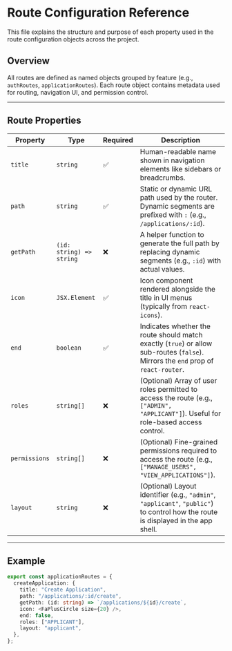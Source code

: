 # Route Configuration Reference

This file explains the structure and purpose of each property used in the route configuration objects across the project.

## Overview

All routes are defined as named objects grouped by feature (e.g., `authRoutes`, `applicationRoutes`). Each route object contains metadata used for routing, navigation UI, and permission control.

---

## Route Properties

| Property     | Type                        | Required | Description |
|--------------|-----------------------------|----------|-------------|
| `title`      | `string`                    | ✅       | Human-readable name shown in navigation elements like sidebars or breadcrumbs. |
| `path`       | `string`                    | ✅       | Static or dynamic URL path used by the router. Dynamic segments are prefixed with `:` (e.g., `/applications/:id`). |
| `getPath`    | `(id: string) => string`    | ❌       | A helper function to generate the full path by replacing dynamic segments (e.g., `:id`) with actual values. |
| `icon`       | `JSX.Element`               | ✅       | Icon component rendered alongside the title in UI menus (typically from `react-icons`). |
| `end`        | `boolean`                   | ✅       | Indicates whether the route should match exactly (`true`) or allow sub-routes (`false`). Mirrors the `end` prop of `react-router`. |
| `roles`      | `string[]`                  | ❌       | (Optional) Array of user roles permitted to access the route (e.g., `["ADMIN", "APPLICANT"]`). Useful for role-based access control. |
| `permissions`| `string[]`                  | ❌       | (Optional) Fine-grained permissions required to access the route (e.g., `["MANAGE_USERS", "VIEW_APPLICATIONS"]`). |
| `layout`     | `string`                    | ❌       | (Optional) Layout identifier (e.g., `"admin"`, `"applicant"`, `"public"`) to control how the route is displayed in the app shell. |

---

## Example

```ts
export const applicationRoutes = {
  createApplication: {
    title: "Create Application",
    path: "/applications/:id/create",
    getPath: (id: string) => `/applications/${id}/create`,
    icon: <FaPlusCircle size={20} />,
    end: false,
    roles: ["APPLICANT"],
    layout: "applicant",
  },
};
